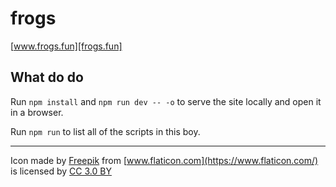# frogs

[www.frogs.fun][frogs.fun]

## What do do

Run `npm install` and `npm run dev -- -o` to serve the site locally and open it in a browser.

Run `npm run` to list all of the scripts in this boy.

---

Icon made by [Freepik](http://www.freepik.com) from [www.flaticon.com](https://www.flaticon.com/) is licensed by [CC 3.0 BY](http://creativecommons.org/licenses/by/3.0/)

[frogs.fun]: http://www.frogs.fun/ "F R O G S"
